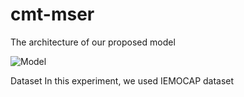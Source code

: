 # cmt-mser


The architecture of our proposed model

![Model](https://user-images.githubusercontent.com/42870654/198873440-3776f195-bc26-4df1-8f8c-3b01acc341e5.jpg)

Dataset
In this experiment, we used IEMOCAP dataset 
